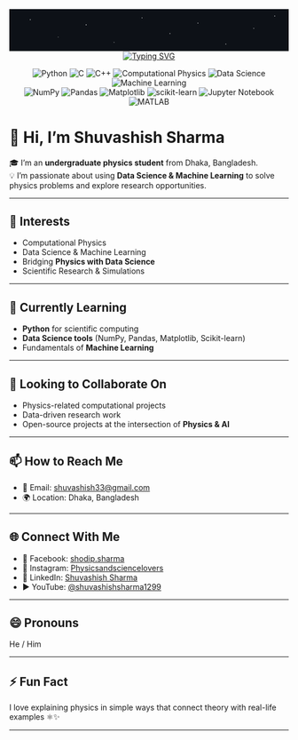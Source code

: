 <div align="center">

  <!-- ★ Simple Starfield Header (inline SVG, no external assets) -->
  <svg width="100%" height="120" viewBox="0 0 800 120" xmlns="http://www.w3.org/2000/svg" role="img" aria-label="Starfield">
    <rect width="800" height="120" fill="#0d1117"/>
    <g fill="#ffffff">
      <circle cx="60"  cy="30"  r="1.2"><animate attributeName="opacity" values="1;0.2;1" dur="3s"  repeatCount="indefinite"/></circle>
      <circle cx="140" cy="80"  r="1.0"><animate attributeName="opacity" values="0.6;0.2;0.6" dur="2.5s" repeatCount="indefinite"/></circle>
      <circle cx="220" cy="45"  r="1.3"><animate attributeName="opacity" values="1;0.1;1" dur="3.2s" repeatCount="indefinite"/></circle>
      <circle cx="300" cy="95"  r="1.1"><animate attributeName="opacity" values="0.8;0.2;0.8" dur="2.2s" repeatCount="indefinite"/></circle>
      <circle cx="380" cy="25"  r="1.0"><animate attributeName="opacity" values="1;0.3;1" dur="2.8s" repeatCount="indefinite"/></circle>
      <circle cx="460" cy="70"  r="1.2"><animate attributeName="opacity" values="0.9;0.2;0.9" dur="3.5s" repeatCount="indefinite"/></circle>
      <circle cx="540" cy="40"  r="1.1"><animate attributeName="opacity" values="1;0.2;1" dur="2.6s" repeatCount="indefinite"/></circle>
      <circle cx="620" cy="100" r="1.3"><animate attributeName="opacity" values="0.8;0.2;0.8" dur="3.1s" repeatCount="indefinite"/></circle>
      <circle cx="700" cy="55"  r="1.0"><animate attributeName="opacity" values="1;0.1;1" dur="2.9s" repeatCount="indefinite"/></circle>
      <circle cx="760" cy="20"  r="1.2"><animate attributeName="opacity" values="0.9;0.2;0.9" dur="2.7s" repeatCount="indefinite"/></circle>
    </g>
  </svg>

  <!-- ⌨️ Typing SVG (centered, looped, transparent bg) -->
  <a href="https://git.io/typing-svg">
    <img
      src="https://readme-typing-svg.demolab.com?font=Fira+Code&weight=600&size=24&pause=600&duration=2500&color=36BCF7&background=0D111700&center=true&vCenter=true&repeat=true&width=700&lines=Hi%2C+I'm+Shuvashish+Sharma!;Undergraduate+Physics+Student;Data+Science+%26+Machine+Learning+Enthusiast;Passionate+about+Computational+Physics"
      alt="Typing SVG"
    />
  </a>

  <!-- 🛠️ Skills / Tools -->
  <p>
    <img src="https://img.shields.io/badge/Python-3776AB?logo=python&logoColor=white" alt="Python"/>
    <img src="https://img.shields.io/badge/C-00599C?logo=c&logoColor=white" alt="C"/>
    <img src="https://img.shields.io/badge/C%2B%2B-00599C?logo=c%2B%2B&logoColor=white" alt="C++"/>
    <img src="https://img.shields.io/badge/Computational%20Physics-444444" alt="Computational Physics"/>
    <img src="https://img.shields.io/badge/Data%20Science-1F6FEB" alt="Data Science"/>
    <img src="https://img.shields.io/badge/Machine%20Learning-F88900" alt="Machine Learning"/> <br>
    <img src="https://img.shields.io/badge/NumPy-013243?logo=numpy&logoColor=white" alt="NumPy"/>
    <img src="https://img.shields.io/badge/Pandas-150458?logo=pandas&logoColor=white" alt="Pandas"/>
    <img src="https://img.shields.io/badge/Matplotlib-11557C?logo=matplotlib&logoColor=white" alt="Matplotlib"/>
    <img src="https://img.shields.io/badge/scikit--learn-F7931E?logo=scikitlearn&logoColor=white" alt="scikit-learn"/>
    <img src="https://img.shields.io/badge/Jupyter%20Notebook-F37626?logo=jupyter&logoColor=white" alt="Jupyter Notebook"/>
    <img src="https://img.shields.io/badge/MATLAB-0076A8?logo=matlab&logoColor=white" alt="MATLAB"/>
  </p>

</div>




# 👋 Hi, I’m Shuvashish Sharma  

🎓 I’m an **undergraduate physics student** from Dhaka, Bangladesh.  
💡 I’m passionate about using **Data Science & Machine Learning** to solve physics problems and explore research opportunities.  

---

## 👀 Interests  
- Computational Physics  
- Data Science & Machine Learning  
- Bridging **Physics with Data Science**  
- Scientific Research & Simulations  

---

## 🌱 Currently Learning  
- **Python** for scientific computing  
- **Data Science tools** (NumPy, Pandas, Matplotlib, Scikit-learn)  
- Fundamentals of **Machine Learning**  

---

## 💞️ Looking to Collaborate On  
- Physics-related computational projects  
- Data-driven research work  
- Open-source projects at the intersection of **Physics & AI**  

---

## 📫 How to Reach Me  
- 📧 Email: [shuvashish33@gmail.com](mailto:shuvashish33@gmail.com)  
- 🌍 Location: Dhaka, Bangladesh  

---

## 🌐 Connect With Me  
- 🖤 Facebook: [shodip.sharma](https://facebook.com/shodip.sharma)  
- 📸 Instagram: [Physicsandsciencelovers](https://instagram.com/Physicsandsciencelovers)  
- 💼 LinkedIn: [Shuvashish Sharma](https://www.linkedin.com/in/shuvashish-sharma-a95b27199)  
- ▶️ YouTube: [@shuvashishsharma1299](https://www.youtube.com/@shuvashishsharma1299)  

---

## 😄 Pronouns  
He / Him  

---

## ⚡ Fun Fact  
I love explaining physics in simple ways that connect theory with real-life examples ⚛️✨  

---

<!---
Shuvashish33-lab/Shuvashish33-lab is a ✨ special ✨ repository because its `README.md` 
(this file) appears on your GitHub profile.
--->
